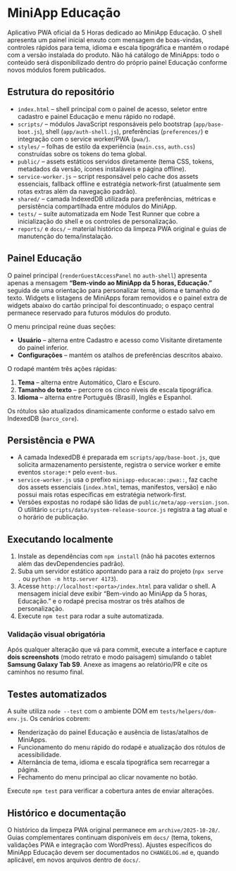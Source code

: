 # MiniApp Educação

Aplicativo PWA oficial da 5 Horas dedicado ao MiniApp Educação. O shell apresenta um painel inicial enxuto com mensagem de boas-vindas, controles rápidos para tema, idioma e escala tipográfica e mantém o rodapé com a versão instalada do produto. Não há catálogo de MiniApps: todo o conteúdo será disponibilizado dentro do próprio painel Educação conforme novos módulos forem publicados.

## Estrutura do repositório

- `index.html` – shell principal com o painel de acesso, seletor entre cadastro e painel Educação e menu rápido no rodapé.
- `scripts/` – módulos JavaScript responsáveis pelo bootstrap (`app/base-boot.js`), shell (`app/auth-shell.js`), preferências (`preferences/`) e integração com o service worker/PWA (`pwa/`).
- `styles/` – folhas de estilo da experiência (`main.css`, `auth.css`) construídas sobre os tokens do tema global.
- `public/` – assets estáticos servidos diretamente (tema CSS, tokens, metadados da versão, ícones instaláveis e página offline).
- `service-worker.js` – script responsável pelo cache dos assets essenciais, fallback offline e estratégia network-first (atualmente sem rotas extras além da navegação padrão).
- `shared/` – camada IndexedDB utilizada para preferências, métricas e persistência compartilhada entre módulos do MiniApp.
- `tests/` – suíte automatizada em Node Test Runner que cobre a inicialização do shell e os controles de personalização.
- `reports/` e `docs/` – material histórico da limpeza PWA original e guias de manutenção do tema/instalação.

## Painel Educação

O painel principal (`renderGuestAccessPanel` no `auth-shell`) apresenta apenas a mensagem **“Bem-vindo ao MiniApp da 5 horas, Educação.”** seguida de uma orientação para personalizar tema, idioma e tamanho do texto. Widgets e listagens de MiniApps foram removidos e o painel extra de widgets abaixo do cartão principal foi descontinuado; o espaço central permanece reservado para futuros módulos do produto.

O menu principal reúne duas seções:

- **Usuário** – alterna entre Cadastro e acesso como Visitante diretamente do painel inferior.
- **Configurações** – mantém os atalhos de preferências descritos abaixo.

O rodapé mantém três ações rápidas:

1. **Tema** – alterna entre Automático, Claro e Escuro.
2. **Tamanho do texto** – percorre os cinco níveis de escala tipográfica.
3. **Idioma** – alterna entre Português (Brasil), Inglês e Espanhol.

Os rótulos são atualizados dinamicamente conforme o estado salvo em IndexedDB (`marco_core`).

## Persistência e PWA

- A camada IndexedDB é preparada em `scripts/app/base-boot.js`, que solicita armazenamento persistente, registra o service worker e emite eventos `storage:*` pelo `event-bus`.
- `service-worker.js` usa o prefixo `miniapp-educacao::pwa::`, faz cache dos assets essenciais (`index.html`, temas, manifestos, versão) e não possui mais rotas específicas em estratégia network-first.
- Versões expostas no rodapé são lidas de `public/meta/app-version.json`. O utilitário `scripts/data/system-release-source.js` registra a tag atual e o horário de publicação.

## Executando localmente

1. Instale as dependências com `npm install` (não há pacotes externos além das devDependencies padrão).
2. Suba um servidor estático apontando para a raiz do projeto (`npx serve .` ou `python -m http.server 4173`).
3. Acesse `http://localhost:<porta>/index.html` para validar o shell. A mensagem inicial deve exibir “Bem-vindo ao MiniApp da 5 horas, Educação.” e o rodapé precisa mostrar os três atalhos de personalização.
4. Execute `npm test` para rodar a suíte automatizada.

### Validação visual obrigatória

Após qualquer alteração que vá para commit, execute a interface e capture **dois screenshots** (modo retrato e modo paisagem) simulando o tablet **Samsung Galaxy Tab S9**. Anexe as imagens ao relatório/PR e cite os caminhos no resumo final.

## Testes automatizados

A suíte utiliza `node --test` com o ambiente DOM em `tests/helpers/dom-env.js`. Os cenários cobrem:

- Renderização do painel Educação e ausência de listas/atalhos de MiniApps.
- Funcionamento do menu rápido do rodapé e atualização dos rótulos de acessibilidade.
- Alternância de tema, idioma e escala tipográfica sem recarregar a página.
- Fechamento do menu principal ao clicar novamente no botão.

Execute `npm test` para verificar a cobertura antes de enviar alterações.

## Histórico e documentação

O histórico da limpeza PWA original permanece em `archive/2025-10-28/`. Guias complementares continuam disponíveis em `docs/` (tema, tokens, validações PWA e integração com WordPress). Ajustes específicos do MiniApp Educação devem ser documentados no `CHANGELOG.md` e, quando aplicável, em novos arquivos dentro de `docs/`.


